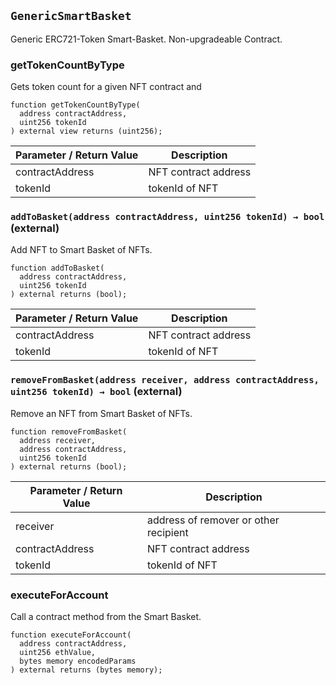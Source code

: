 ## `GenericSmartBasket`

Generic ERC721-Token Smart-Basket. Non-upgradeable Contract.
### getTokenCountByType

Gets token count for a given NFT contract and

```
function getTokenCountByType(
  address contractAddress, 
  uint256 tokenId
) external view returns (uint256);
```

| Parameter / Return Value | Description |
|--------------------------| ------------ |
| contractAddress | NFT contract address |
| tokenId | tokenId of NFT |

### `addToBasket(address contractAddress, uint256 tokenId) → bool` (external)

Add NFT to Smart Basket of NFTs.

```
function addToBasket(
  address contractAddress, 
  uint256 tokenId
) external returns (bool);
```

| Parameter / Return Value | Description |
|--------------------------| ------------ |
| contractAddress | NFT contract address |
| tokenId | tokenId of NFT |

### `removeFromBasket(address receiver, address contractAddress, uint256 tokenId) → bool` (external)

Remove an NFT from Smart Basket of NFTs.

```
function removeFromBasket(
  address receiver, 
  address contractAddress, 
  uint256 tokenId
) external returns (bool);
```

| Parameter / Return Value | Description |
|--------------------------| ------------ |
| receiver | address of remover or other recipient |
| contractAddress | NFT contract address |
| tokenId | tokenId of NFT |



### executeForAccount

Call a contract method from the Smart Basket.

```
function executeForAccount(
  address contractAddress, 
  uint256 ethValue, 
  bytes memory encodedParams
) external returns (bytes memory);
```
